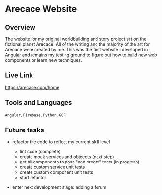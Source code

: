 # Arecace Website
## Overview
The website for my original worldbuilding and story project set on the fictional planet Arecace. All of the writing and the majority of the art for Arecace were created by me. This was the first website I developed in Angular and remains my testing ground to figure out how to build new web components or learn new techniques.

## Live Link
https://arecace.com/home

## Tools and Languages
`Angular`, `Firebase`, `Python`, `GCP`

## Future tasks
- refactor the code to reflect my current skill level
  - lint code (complete)
  - create mock services and objeects (next step)
  - get all components to pass "can create" tests (in progress)
  - create custom service unit tests
  - create custom component unit tests
  - start refactor
  
- enter next development stage: adding a forum
